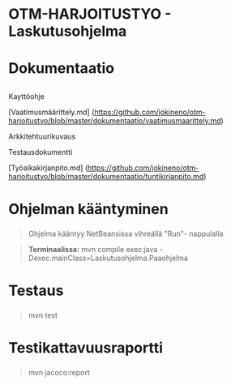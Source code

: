 # OTM-HARJOITUSTYO - Laskutusohjelma<h1> 
# Dokumentaatio <h2>

Kayttöohje

[Vaatimusmäärittely.md] (https://github.com/jokineno/otm-harjoitustyo/blob/master/dokumentaatio/vaatimusmaarittely.md)

Arkkitehtuurikuvaus

Testausdokumentti

[Työaikakirjanpito.md] (https://github.com/jokineno/otm-harjoitustyo/blob/master/dokumentaatio/tuntikirjanpito.md) 

# Ohjelman kääntyminen <h3> 
>Ohjelma kääntyy NetBeansissa vihreällä "Run"- nappulalla 

>**Terminaalissa:**  mvn compile exec:java -Dexec.mainClass=Laskutusohjelma.Paaohjelma

# Testaus <h3> 
>mvn test

# Testikattavuusraportti <h3> 
>mvn jacoco:report


